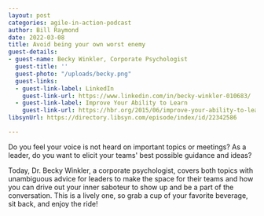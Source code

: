 ```yaml
---
layout: post
categories: agile-in-action-podcast
author: Bill Raymond
date: 2022-03-08
title: Avoid being your own worst enemy
guest-details:
- guest-name: Becky Winkler, Corporate Psychologist
  guest-title: ''
  guest-photo: "/uploads/becky.png"
  guest-links:
  - guest-link-label: LinkedIn
    guest-link-url: https://www.linkedin.com/in/becky-winkler-010683/
  - guest-link-label: Improve Your Ability to Learn
    guest-link-url: https://hbr.org/2015/06/improve-your-ability-to-learn
libsynUrl: https://directory.libsyn.com/episode/index/id/22342586

---
```

Do you feel your voice is not heard on important topics or meetings? As a leader, do you want to elicit your teams' best possible guidance and ideas?

Today, Dr. Becky Winkler, a corporate psychologist, covers both topics with unambiguous advice for leaders to make the space for their teams and how you can drive out your inner saboteur to show up and be a part of the conversation. This is a lively one, so grab a cup of your favorite beverage, sit back, and enjoy the ride!
